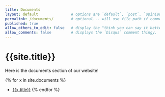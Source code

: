 ```yaml
---
title: Documents
layout: default               # options are `default`, `post`, `opinion`
permalink: /documents/        # optional... will use file path if commented out.
published: true
allow_others_to_edit: false   # display the "think you can say it better?" link at the bottom of the file.
allow_comments: false         # displays the `Disqus` comment thingy.
---
```


# {{site.title}}

Here is the documents section of our website!

{% for x in site.documents %}
  - <a href="{{x.url | prepend: site.baseurl}}">{{x.title}}</a>
{% endfor %}
